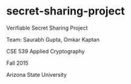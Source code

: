 # secret-sharing-project
Verifiable Secret Sharing Project

Team: Saurabh Gupta, Omkar Kaptan

CSE 539 Applied Cryptography

Fall 2015

Arizona State University
